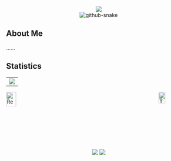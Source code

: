 <div align="center">
  <!-- dynamic typing effect 动态打字效果 -->
  <div>
    <a href="https://github.com/Seranor">
      <img src="https://seranor-1251900471.cos.ap-chengdu.myqcloud.com/image/helloworld.svg" />
    </a>
  </div>
  
  <!-- Snake Code Contribution Map 贪吃蛇代码贡献图 -->
  <picture>
    <source media="(prefers-color-scheme: dark)" srcset="https://seranor-1251900471.cos.ap-chengdu.myqcloud.com/image/github-contribution-grid-snake-dark.svg" />
    <source media="(prefers-color-scheme: light)" srcset="https://seranor-1251900471.cos.ap-chengdu.myqcloud.com/image/github-contribution-grid-snake.svg" />
    <img alt="github-snake" src="https://seranor-1251900471.cos.ap-chengdu.myqcloud.com/image/github-contribution-grid-snake-dark.svg" />
  </picture>
</div>

## About Me
......


## Statistics

<!-- GitHub Activity Graph GitHub 活动图 -->
<table>
  <tr>
    <td>
      <picture>
        <source media="(prefers-color-scheme: dark)" srcset="https://github-readme-activity-graph.vercel.app/graph?username=Seranor&theme=xcode&bg_color=FF000000&hide_border=true" />
        <source media="(prefers-color-scheme: light)" srcset="https://github-readme-activity-graph.vercel.app/graph?username=Seranor&theme=xcode&bg_color=FF000000&color=000000&hide_border=true" />
        <img src="https://github-readme-activity-graph.vercel.app/graph?username=Seranor&theme=xcode&bg_color=FF000000&hide_border=true" />
      </picture>
  </tr>
</table>

<div style="display: flex; justify-content: space-between;">
    <a href="https://github.com/anuraghazra/github-readme-stats">
        <img src="https://github-readme-stats.vercel.app/api?username=Seranor&show_icons=true&title_color=ffffff&icon_color=bb2acf&text_color=daf7dc&bg_color=151515" alt="Readme Card" style="width: 50%;" />
    </a>
    <a href="https://github.com/anuraghazra/github-readme-stats">
        <img src="https://github-readme-stats.vercel.app/api/top-langs/?username=Seranor&layout=compact&title_color=ffffff&icon_color=bb2acf&text_color=daf7dc&bg_color=151515" alt="Top Langs" style="width: 45%;" />
    </a>
</div>

<div align="center">
    <img  src="https://github-readme-streak-stats.herokuapp.com/?user=Seranor" />
    <img  src="https://github-profile-trophy.vercel.app/?username=Seranor" />
</div>



